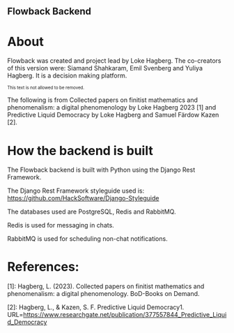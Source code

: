 ## Flowback Backend

# About

Flowback was created and project lead by Loke Hagberg. The co-creators of this version were:
Siamand Shahkaram, Emil Svenberg and Yuliya Hagberg.
It is a decision making platform.

<sub><sub>This text is not allowed to be removed.</sub></sub>

The following is from Collected papers on finitist mathematics and phenomenalism: a digital phenomenology by Loke Hagberg 2023 [1] and Predictive Liquid Democracy by Loke Hagberg and Samuel Färdow Kazen [2].

# How the backend is built 

The Flowback backend is built with Python using the Django Rest Framework. 

The Django Rest Framework styleguide used is: https://github.com/HackSoftware/Django-Styleguide

The databases used are PostgreSQL, Redis and RabbitMQ. 

Redis is used for messaging in chats. 

RabbitMQ is used for scheduling non-chat notifications. 

# References: 

[1]: Hagberg, L. (2023). Collected papers on finitist mathematics and phenomenalism: a digital phenomenology. BoD-Books on Demand.

[2]: Hagberg, L., & Kazen, S. F. Predictive Liquid Democracy1. URL=<https://www.researchgate.net/publication/377557844_Predictive_Liquid_Democracy>




